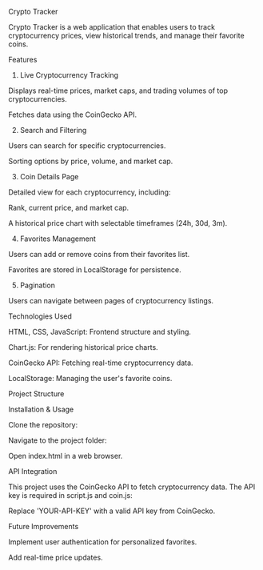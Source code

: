 Crypto Tracker

Crypto Tracker is a web application that enables users to track cryptocurrency prices, view historical trends, and manage their favorite coins.

Features

1. Live Cryptocurrency Tracking

Displays real-time prices, market caps, and trading volumes of top cryptocurrencies.

Fetches data using the CoinGecko API.

2. Search and Filtering

Users can search for specific cryptocurrencies.

Sorting options by price, volume, and market cap.

3. Coin Details Page

Detailed view for each cryptocurrency, including:

Rank, current price, and market cap.

A historical price chart with selectable timeframes (24h, 30d, 3m).

4. Favorites Management

Users can add or remove coins from their favorites list.

Favorites are stored in LocalStorage for persistence.

5. Pagination

Users can navigate between pages of cryptocurrency listings.

Technologies Used

HTML, CSS, JavaScript: Frontend structure and styling.

Chart.js: For rendering historical price charts.

CoinGecko API: Fetching real-time cryptocurrency data.

LocalStorage: Managing the user's favorite coins.

Project Structure

Installation & Usage

Clone the repository:

Navigate to the project folder:

Open index.html in a web browser.

API Integration

This project uses the CoinGecko API to fetch cryptocurrency data. The API key is required in script.js and coin.js:

Replace 'YOUR-API-KEY' with a valid API key from CoinGecko.

Future Improvements

Implement user authentication for personalized favorites.

Add real-time price updates.


